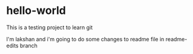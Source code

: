 # hello-world
This is a testing project to learn git

I'm lakshan and i'm going to do some changes to readme file in readme-edits branch
